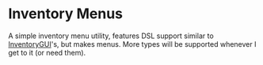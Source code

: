 # Inventory Menus
A simple inventory menu utility, features DSL support similar to [InventoryGUI](https://github.com/devproje/InventoryGUI)'s, but makes menus. More types will be supported whenever I get to it (or need them).
